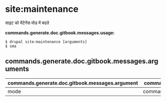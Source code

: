 # site:maintenance
साइट को मेंटेनेंस मोड में बदले

**commands.generate.doc.gitbook.messages.usage:**
```
$ drupal site:maintenance [arguments]
$ sma  
```

## commands.generate.doc.gitbook.messages.arguments
commands.generate.doc.gitbook.messages.argument | commands.generate.doc.gitbook.messages.details
---------|-------------
mode | commands.site.maintenance.arguments.mode[on/off]

